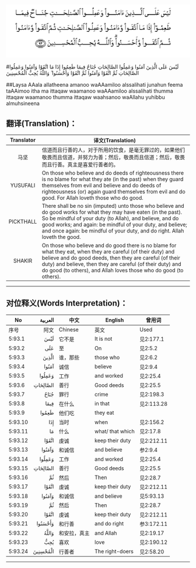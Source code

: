 ![005:093](images/005_093.gif)

#لَيْسَ عَلَى الَّذِينَ آمَنُوا وَعَمِلُوا الصَّالِحَاتِ جُنَاحٌ فِيمَا طَعِمُوا إِذَا مَا اتَّقَوْا وَآمَنُوا وَعَمِلُوا الصَّالِحَاتِ ثُمَّ اتَّقَوْا وَآمَنُوا ثُمَّ اتَّقَوْا وَأَحْسَنُوا ۗ وَاللَّهُ يُحِبُّ الْمُحْسِنِينَ 

##Laysa AAala allatheena amanoo waAAamiloo alssalihati junahun feema taAAimoo itha ma ittaqaw waamanoo waAAamiloo alssalihati thumma ittaqaw waamanoo thumma ittaqaw waahsanoo waAllahu yuhibbu almuhsineena 

## 翻译(Translation)：

| Translator | 译文(Translation)                                            |
| :--------: | ------------------------------------------------------------ |
|    马坚    | 信道而且行善的人，对于所用的饮食，是毫无罪过的，如果他们敬畏而且信道，并努力为善；然后，敬畏而且信道；然后，敬畏而且行善。真主是喜爱行善者的。 |
|  YUSUFALI  | On those who believe and do deeds of righteousness there is no blame for what they ate (in the past) when they guard themselves from evil and believe and do deeds of righteousness (or) again guard themselves from evil and do good. For Allah loveth those who do good. |
| PICKTHALL  | There shall be no sin (imputed) unto those who believe and do good works for what they may have eaten (in the past). So be mindful of your duty (to Allah), and believe, and do good works; and again: be mindful of your duty, and believe; and once again: be mindful of your duty, and do right. Allah loveth the good. |
|   SHAKIR   | On those who believe and do good there is no blame for what they eat, when they are careful (of their duty) and believe and do good deeds, then they are careful (of their duty) and believe, then they are careful (of their duty) and do good (to others), and Allah loves those who do good (to others). |

---

## 对位释义(Words Interpretation)：

| No   | العربية | 中文    | English | 曾用词 |
| ---- | ------: | ------- | ------- | ------ |
| 序号 |    阿文 | Chinese | 英文    | Used   |
| 5:93.1  | لَيْسَ      | 它不是       | It is not        | 见2:177.1  |
| 5:93.2  | عَلَى      | 至           | On               | 见2:5.2    |
| 5:93.3  | الَّذِينَ    | 谁，那些     | those who        | 见2:6.2    |
| 5:93.4  | آمَنُوا    | 诚信         | believe          | 见2:9.4    |
| 5:93.5  | وَعَمِلُوا   | 工作         | and worked       | 见2:25.4   |
| 5:93.6  | الصَّالِحَاتِ | 善行         | Good deeds       | 见2:25.5   |
| 5:93.7  | جُنَاحٌ     | 罪行         | crime            | 见2:198.3  |
| 5:93.8  | فِيمَا     | 在什么       | in that          | 见2:113.28 |
| 5:93.9  | طَعِمُوا    | 他们吃       | they eat         |            |
| 5:93.10 | إِذَا      | 当时         | when             | 见2:156.2  |
| 5:93.11 | مَا       | 什么         | what/ that which | 见2:17.8   |
| 5:93.12 | اتَّقَوْا    | 虔诚         | keep their duty  | 见2:212.11 |
| 5:93.13 | وَآمَنُوا   | 和诚信       | and believe      | 参2:9.4    |
| 5:93.14 | وَعَمِلُوا   | 工作         | and worked       | 见2:25.4   |
| 5:93.15 | الصَّالِحَاتِ | 善行         | Good deeds       | 见2:25.5   |
| 5:93.16 | ثُمَّ       | 然后         | Then             | 见2:28.7   |
| 5:93.17 | اتَّقَوْا    | 虔诚         | keep their duty  | 见2:212.11 |
| 5:93.18 | وَآمَنُوا   | 和诚信       | and believe      | 见5:93.13 |
| 5:93.19 | ثُمَّ       | 然后         | Then             | 见2:28.7   |
| 5:93.20 | اتَّقَوْا    | 虔诚         | keep their duty  | 见2:212.11 |
| 5:93.21 | وَأَحْسَنُوا  | 和行善       | and do right     | 参3:172.11 |
| 5:93.22 | وَاللَّهُ    | 和安拉，真主 | and Allah        | 见2:19.17  |
| 5:93.23 | يُحِبُّ      | 喜欢         | love             | 见2:190.12 |
| 5:93.24 | الْمُحْسِنِينَ | 行善者       | The right-doers  | 见2:58.20  |

---
